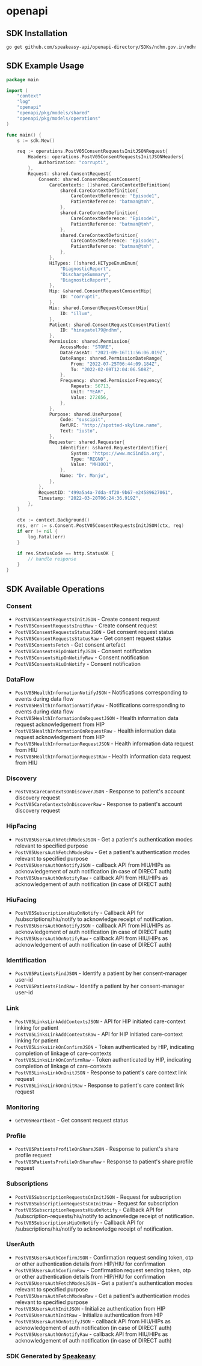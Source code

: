 # openapi

<!-- Start SDK Installation -->
## SDK Installation

```bash
go get github.com/speakeasy-api/openapi-directory/SDKs/ndhm.gov.in/ndhm-cm/0.5/go
```
<!-- End SDK Installation -->

## SDK Example Usage
<!-- Start SDK Example Usage -->
```go
package main

import (
    "context"
    "log"
    "openapi"
    "openapi/pkg/models/shared"
    "openapi/pkg/models/operations"
)

func main() {
    s := sdk.New()

    req := operations.PostV05ConsentRequestsInitJSONRequest{
        Headers: operations.PostV05ConsentRequestsInitJSONHeaders{
            Authorization: "corrupti",
        },
        Request: shared.ConsentRequest{
            Consent: shared.ConsentRequestConsent{
                CareContexts: []shared.CareContextDefinition{
                    shared.CareContextDefinition{
                        CareContextReference: "Episode1",
                        PatientReference: "batman@tmh",
                    },
                    shared.CareContextDefinition{
                        CareContextReference: "Episode1",
                        PatientReference: "batman@tmh",
                    },
                    shared.CareContextDefinition{
                        CareContextReference: "Episode1",
                        PatientReference: "batman@tmh",
                    },
                },
                HiTypes: []shared.HITypeEnumEnum{
                    "DiagnosticReport",
                    "DischargeSummary",
                    "DiagnosticReport",
                },
                Hip: &shared.ConsentRequestConsentHip{
                    ID: "corrupti",
                },
                Hiu: shared.ConsentRequestConsentHiu{
                    ID: "illum",
                },
                Patient: shared.ConsentRequestConsentPatient{
                    ID: "hinapatel79@ndhm",
                },
                Permission: shared.Permission{
                    AccessMode: "STORE",
                    DataEraseAt: "2021-09-16T11:56:06.019Z",
                    DateRange: shared.PermissionDateRange{
                        From: "2022-07-25T06:44:09.184Z",
                        To: "2022-02-09T12:04:06.508Z",
                    },
                    Frequency: shared.PermissionFrequency{
                        Repeats: 56713,
                        Unit: "YEAR",
                        Value: 272656,
                    },
                },
                Purpose: shared.UsePurpose{
                    Code: "suscipit",
                    RefURI: "http://spotted-skyline.name",
                    Text: "iusto",
                },
                Requester: shared.Requester{
                    Identifier: &shared.RequesterIdentifier{
                        System: "https://www.mciindia.org",
                        Type: "REGNO",
                        Value: "MH1001",
                    },
                    Name: "Dr. Manju",
                },
            },
            RequestID: "499a5a4a-7dda-4f20-9b67-e24589627061",
            Timestamp: "2022-03-20T06:24:36.919Z",
        },
    }

    ctx := context.Background()
    res, err := s.Consent.PostV05ConsentRequestsInitJSON(ctx, req)
    if err != nil {
        log.Fatal(err)
    }

    if res.StatusCode == http.StatusOK {
        // handle response
    }
}
```
<!-- End SDK Example Usage -->

<!-- Start SDK Available Operations -->
## SDK Available Operations


### Consent

* `PostV05ConsentRequestsInitJSON` - Create consent request
* `PostV05ConsentRequestsInitRaw` - Create consent request
* `PostV05ConsentRequestsStatusJSON` - Get consent request status
* `PostV05ConsentRequestsStatusRaw` - Get consent request status
* `PostV05ConsentsFetch` - Get consent artefact
* `PostV05ConsentsHipOnNotifyJSON` - Consent notification
* `PostV05ConsentsHipOnNotifyRaw` - Consent notification
* `PostV05ConsentsHiuOnNotify` - Consent notification

### DataFlow

* `PostV05HealthInformationNotifyJSON` - Notifications corresponding to events during data flow
* `PostV05HealthInformationNotifyRaw` - Notifications corresponding to events during data flow
* `PostV05HealthInformationOnRequestJSON` - Health information data request acknowledgement from HIP
* `PostV05HealthInformationOnRequestRaw` - Health information data request acknowledgement from HIP
* `PostV05HealthInformationRequestJSON` - Health information data request from HIU
* `PostV05HealthInformationRequestRaw` - Health information data request from HIU

### Discovery

* `PostV05CareContextsOnDiscoverJSON` - Response to patient's account discovery request
* `PostV05CareContextsOnDiscoverRaw` - Response to patient's account discovery request

### HipFacing

* `PostV05UsersAuthFetchModesJSON` - Get a patient's authentication modes relevant to specified purpose
* `PostV05UsersAuthFetchModesRaw` - Get a patient's authentication modes relevant to specified purpose
* `PostV05UsersAuthOnNotifyJSON` - callback API from HIU/HIPs as acknowledgement of auth notification (in case of DIRECT auth)
* `PostV05UsersAuthOnNotifyRaw` - callback API from HIU/HIPs as acknowledgement of auth notification (in case of DIRECT auth)

### HiuFacing

* `PostV05SubscriptionsHiuOnNotify` - Callback API for /subscriptions/hiu/notify to acknowledge receipt of notification.
* `PostV05UsersAuthOnNotifyJSON` - callback API from HIU/HIPs as acknowledgement of auth notification (in case of DIRECT auth)
* `PostV05UsersAuthOnNotifyRaw` - callback API from HIU/HIPs as acknowledgement of auth notification (in case of DIRECT auth)

### Identification

* `PostV05PatientsFindJSON` - Identify a patient by her consent-manager user-id
* `PostV05PatientsFindRaw` - Identify a patient by her consent-manager user-id

### Link

* `PostV05LinksLinkAddContextsJSON` - API for HIP initiated care-context linking for patient
* `PostV05LinksLinkAddContextsRaw` - API for HIP initiated care-context linking for patient
* `PostV05LinksLinkOnConfirmJSON` - Token authenticated by HIP, indicating completion of linkage of care-contexts
* `PostV05LinksLinkOnConfirmRaw` - Token authenticated by HIP, indicating completion of linkage of care-contexts
* `PostV05LinksLinkOnInitJSON` - Response to patient's care context link request
* `PostV05LinksLinkOnInitRaw` - Response to patient's care context link request

### Monitoring

* `GetV05Heartbeat` - Get consent request status

### Profile

* `PostV05PatientsProfileOnShareJSON` - Response to patient's share profile request
* `PostV05PatientsProfileOnShareRaw` - Response to patient's share profile request

### Subscriptions

* `PostV05SubscriptionRequestsCmInitJSON` - Request for subscription
* `PostV05SubscriptionRequestsCmInitRaw` - Request for subscription
* `PostV05SubscriptionRequestsHiuOnNotify` - Callback API for /subscription-requests/hiu/notify to acknowledge receipt of notification.
* `PostV05SubscriptionsHiuOnNotify` - Callback API for /subscriptions/hiu/notify to acknowledge receipt of notification.

### UserAuth

* `PostV05UsersAuthConfirmJSON` - Confirmation request sending token, otp or other authentication details from HIP/HIU for confirmation
* `PostV05UsersAuthConfirmRaw` - Confirmation request sending token, otp or other authentication details from HIP/HIU for confirmation
* `PostV05UsersAuthFetchModesJSON` - Get a patient's authentication modes relevant to specified purpose
* `PostV05UsersAuthFetchModesRaw` - Get a patient's authentication modes relevant to specified purpose
* `PostV05UsersAuthInitJSON` - Initialize authentication from HIP
* `PostV05UsersAuthInitRaw` - Initialize authentication from HIP
* `PostV05UsersAuthOnNotifyJSON` - callback API from HIU/HIPs as acknowledgement of auth notification (in case of DIRECT auth)
* `PostV05UsersAuthOnNotifyRaw` - callback API from HIU/HIPs as acknowledgement of auth notification (in case of DIRECT auth)
<!-- End SDK Available Operations -->

### SDK Generated by [Speakeasy](https://docs.speakeasyapi.dev/docs/using-speakeasy/client-sdks)
